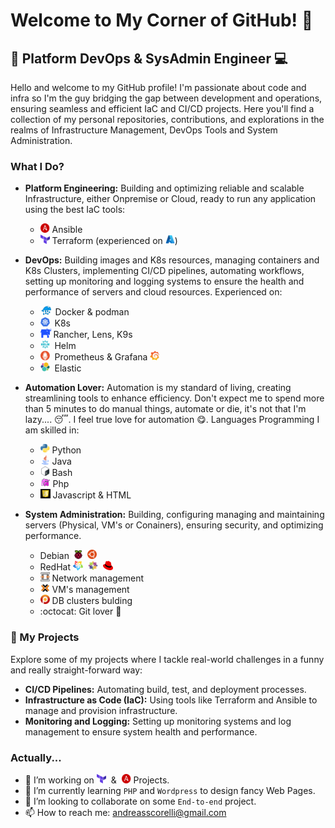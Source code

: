 # Welcome to My Corner of GitHub! 👋

## 🔧 Platform DevOps & SysAdmin Engineer :computer:

Hello and welcome to my GitHub profile! I'm passionate about code and infra so I'm the guy bridging the gap between development and operations, ensuring seamless and efficient IaC and CI/CD projects. Here you'll find a collection of my personal repositories, contributions, and explorations in the realms of Infrastructure Management, DevOps Tools and System Administration.

###  What I Do?
- **Platform Engineering:** Building and optimizing reliable and scalable Infrastructure, either Onpremise or Cloud, ready to run any application using the best IaC tools:
    - <img src="logos/ansible.png" alt="Kubernetes" width="15" height="15"> Ansible
    - <img src="logos/tf.png" alt="Kubernetes" width="15" height="15"> Terraform (experienced on <img src="logos/azure.png" alt="Kubernetes" width="15" height="15">)
- **DevOps:** Building images and K8s resources, managing containers and K8s Clusters, implementing CI/CD pipelines, automating workflows, setting up monitoring and logging systems to ensure the health and performance of servers and cloud resources. Experienced on:
    - <img src="logos/docker.png" alt="Kubernetes" width="20" height="15"> Docker & podman 
    - <img src="logos/k8s.png" alt="Kubernetes" width="15" height="15">&nbsp;&nbsp;K8s 
    - <img src="logos/rancher.png" alt="Kubernetes" width="17" height="15"> Rancher, Lens, K9s
    - <img src="logos/helm.png" alt="Kubernetes" width="15" height="15">&nbsp;&nbsp;Helm
    - <img src="logos/prometheus.png" alt="Kubernetes" width="15" height="15">&nbsp;&nbsp;Prometheus & Grafana <img src="logos/grafana.png" alt="Kubernetes" width="15" height="15">
    - <img src="logos/elastic.png" alt="Kubernetes" width="15" height="15">&nbsp;&nbsp;Elastic
- **Automation Lover:** Automation is my standard of living, creating streamlining tools to enhance efficiency. Don't expect me to spend more than 5 minutes to do manual things, automate or die, it's not that I'm lazy.... :sleeping:. I feel true love for automation :yum:. Languages Programming I am skilled in:
    - <img src="logos/python.png" alt="Kubernetes" width="15" height="15"> Python
    - <img src="logos/java.png" alt="Kubernetes" width="15" height="15"> Java
    - <img src="logos/bash.png" alt="Kubernetes" width="15" height="15"> Bash
    - <img src="logos/php.png" alt="Kubernetes" width="16" height="15"> Php
    - <img src="logos/js.png" alt="Kubernetes" width="16" height="15"> Javascript & HTML

- **System Administration:** Building, configuring managing and maintaining servers (Physical, VM's or Conainers), ensuring security, and optimizing performance.
    - Debian <img src="logos/raspbian.png" alt="Kubernetes" width="21" height="14"> <img src="logos/ubuntu.png" alt="Kubernetes" width="15" height="15"> 
    - RedHat <img src="logos/almalinux.png" alt="Kubernetes" width="16" height="15">&nbsp;&nbsp;<img src="logos/centos.png" alt="Kubernetes" width="16" height="15">&nbsp;&nbsp;<img src="logos/rh.png" alt="Kubernetes" width="16" height="15">  
    - <img src="logos/opnsense.png" alt="Kubernetes" width="15" height="15"> Network management
    - <img src="logos/proxmox.png" alt="Kubernetes" width="15" height="15"> VM's management 
    - <img src="logos/percona.png" alt="Kubernetes" width="15" height="15"> DB clusters bulding
    - :octocat: Git lover :purple_heart:
### 🚀 My Projects
Explore some of my projects where I tackle real-world challenges in a funny and really straight-forward way:
- **CI/CD Pipelines:** Automating build, test, and deployment processes.
- **Infrastructure as Code (IaC):** Using tools like Terraform and Ansible to manage and provision infrastructure.
- **Monitoring and Logging:** Setting up monitoring systems and log management to ensure system health and performance.

### Actually...

- 🔭 I’m working on <img src="logos/tf.png" alt="Kubernetes" width="15" height="15">&nbsp;&nbsp;&&nbsp;&nbsp;<img src="logos/ansible.png" alt="Kubernetes" width="15" height="15"> Projects.
- 🌱 I’m currently learning `PHP` and `Wordpress` to design fancy Web Pages.
- 👯 I’m looking to collaborate on some `End-to-end` project. 
- 📫 How to reach me: [andreasscorelli@gmail.com](mailto:andreasscorelli@gmail.com)
